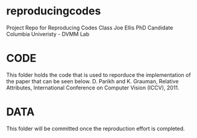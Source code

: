 reproducingcodes
================

Project Repo for Reproducing Codes Class 
Joe Ellis PhD Candidate
Columbia Univeristy - DVMM Lab

CODE
====
This folder holds the code that is used to reporduce the implementation of the paper that can be seen below.
D. Parikh and K. Grauman,
Relative Attributes,
International Conference on Computer Vision (ICCV), 2011.

DATA
=====
This folder will be committed once the reproduction effort is completed.
